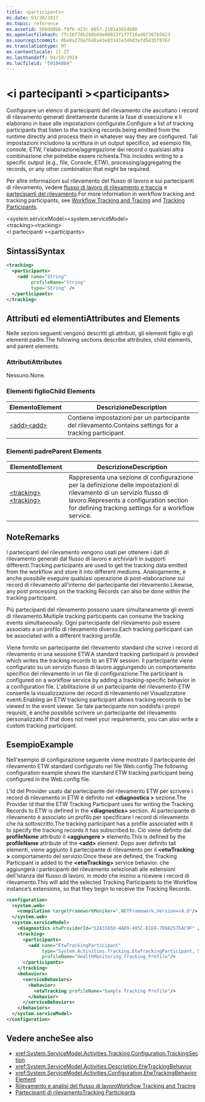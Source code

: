 ```yaml
---
title: <participants>
ms.date: 03/30/2017
ms.topic: reference
ms.assetid: 560dd0bb-f9fb-423c-8857-2101a3654b06
ms.openlocfilehash: ffc16f78b266b69e80023f177f10ad6f367b5623
ms.sourcegitcommit: 0be8a279af6d8a43e03141e349d3efd5d35f8767
ms.translationtype: MT
ms.contentlocale: it-IT
ms.lasthandoff: 04/18/2019
ms.locfileid: "59104884"
---
```

# <a name="participants"></a><span data-ttu-id="4843d-101">\<i partecipanti ></span><span class="sxs-lookup"><span data-stu-id="4843d-101">\<participants></span></span>
<span data-ttu-id="4843d-102">Configurare un elenco di partecipanti del rilevamento che ascoltano i record di rilevamento generati direttamente durante la fase di esecuzione e li elaborano in base alle impostazioni configurate.</span><span class="sxs-lookup"><span data-stu-id="4843d-102">Configure a list of tracking participants that listen to the tracking records being emitted from the runtime directly and process them in whatever way they are configured.</span></span> <span data-ttu-id="4843d-103">Tali impostazioni includono la scrittura in un output specifico, ad esempio file, console, ETW, l'elaborazione/aggregazione dei record o qualsiasi altra combinazione che potrebbe essere richiesta.</span><span class="sxs-lookup"><span data-stu-id="4843d-103">This includes writing to a specific output (e.g., file, Console, ETW), processing/aggregating the records, or any other combination that might be required.</span></span>  
  
 <span data-ttu-id="4843d-104">Per altre informazioni sul rilevamento del flusso di lavoro e sui partecipanti di rilevamento, vedere [flusso di lavoro di rilevamento e traccia](../../../../../docs/framework/windows-workflow-foundation/workflow-tracking-and-tracing.md) e [partecipanti del rilevamento](../../../../../docs/framework/windows-workflow-foundation/tracking-participants.md).</span><span class="sxs-lookup"><span data-stu-id="4843d-104">For more information in workflow tracking and tracking participants, see [Workflow Tracking and Tracing](../../../../../docs/framework/windows-workflow-foundation/workflow-tracking-and-tracing.md) and [Tracking Participants](../../../../../docs/framework/windows-workflow-foundation/tracking-participants.md).</span></span>  
  
<span data-ttu-id="4843d-105">\<system.serviceModel></span><span class="sxs-lookup"><span data-stu-id="4843d-105">\<system.serviceModel></span></span>  
<span data-ttu-id="4843d-106">\<tracking></span><span class="sxs-lookup"><span data-stu-id="4843d-106">\<tracking></span></span>  
<span data-ttu-id="4843d-107">\<i partecipanti ></span><span class="sxs-lookup"><span data-stu-id="4843d-107">\<participants></span></span>  
  
## <a name="syntax"></a><span data-ttu-id="4843d-108">Sintassi</span><span class="sxs-lookup"><span data-stu-id="4843d-108">Syntax</span></span>  
  
```xml
<tracking>
  <participants>
    <add name="String" 
         profileName="String" 
         type="String" />
  </participants>
</tracking>   
```  
  
## <a name="attributes-and-elements"></a><span data-ttu-id="4843d-109">Attributi ed elementi</span><span class="sxs-lookup"><span data-stu-id="4843d-109">Attributes and Elements</span></span>  
 <span data-ttu-id="4843d-110">Nelle sezioni seguenti vengono descritti gli attributi, gli elementi figlio e gli elementi padre.</span><span class="sxs-lookup"><span data-stu-id="4843d-110">The following sections describe attributes, child elements, and parent elements.</span></span>  
  
### <a name="attributes"></a><span data-ttu-id="4843d-111">Attributi</span><span class="sxs-lookup"><span data-stu-id="4843d-111">Attributes</span></span>  
 <span data-ttu-id="4843d-112">Nessuno.</span><span class="sxs-lookup"><span data-stu-id="4843d-112">None.</span></span>  
  
### <a name="child-elements"></a><span data-ttu-id="4843d-113">Elementi figlio</span><span class="sxs-lookup"><span data-stu-id="4843d-113">Child Elements</span></span>  
  
|<span data-ttu-id="4843d-114">Elemento</span><span class="sxs-lookup"><span data-stu-id="4843d-114">Element</span></span>|<span data-ttu-id="4843d-115">Descrizione</span><span class="sxs-lookup"><span data-stu-id="4843d-115">Description</span></span>|  
|-------------|-----------------|  
|[<span data-ttu-id="4843d-116">\<add></span><span class="sxs-lookup"><span data-stu-id="4843d-116">\<add></span></span>](../../../../../docs/framework/configure-apps/file-schema/windows-workflow-foundation/add-of-participants.md)|<span data-ttu-id="4843d-117">Contiene impostazioni per un partecipante del rilevamento.</span><span class="sxs-lookup"><span data-stu-id="4843d-117">Contains settings for a tracking participant.</span></span>|  
  
### <a name="parent-elements"></a><span data-ttu-id="4843d-118">Elementi padre</span><span class="sxs-lookup"><span data-stu-id="4843d-118">Parent Elements</span></span>  
  
|<span data-ttu-id="4843d-119">Elemento</span><span class="sxs-lookup"><span data-stu-id="4843d-119">Element</span></span>|<span data-ttu-id="4843d-120">Descrizione</span><span class="sxs-lookup"><span data-stu-id="4843d-120">Description</span></span>|  
|-------------|-----------------|  
|[<span data-ttu-id="4843d-121">\<tracking></span><span class="sxs-lookup"><span data-stu-id="4843d-121">\<tracking></span></span>](../../../../../docs/framework/configure-apps/file-schema/windows-workflow-foundation/tracking.md)|<span data-ttu-id="4843d-122">Rappresenta una sezione di configurazione per la definizione delle impostazioni di rilevamento di un servizio flusso di lavoro.</span><span class="sxs-lookup"><span data-stu-id="4843d-122">Represents a configuration section for defining tracking settings for a workflow service.</span></span>|  
  
## <a name="remarks"></a><span data-ttu-id="4843d-123">Note</span><span class="sxs-lookup"><span data-stu-id="4843d-123">Remarks</span></span>  
 <span data-ttu-id="4843d-124">I partecipanti del rilevamento vengono usati per ottenere i dati di rilevamento generati dal flusso di lavoro e archiviarli in supporti differenti.</span><span class="sxs-lookup"><span data-stu-id="4843d-124">Tracking participants are used to get the tracking data emitted from the workflow and store it into different mediums.</span></span> <span data-ttu-id="4843d-125">Analogamente, è anche possibile eseguire qualsiasi operazione di post-elaborazione sui record di rilevamento all'interno del partecipante del rilevamento.</span><span class="sxs-lookup"><span data-stu-id="4843d-125">Likewise, any post processing on the tracking Records can also be done within the tracking participant.</span></span>  
  
 <span data-ttu-id="4843d-126">Più partecipanti del rilevamento possono usare simultaneamente gli eventi di rilevamento.</span><span class="sxs-lookup"><span data-stu-id="4843d-126">Multiple tracking participants can consume the tracking events simultaneously.</span></span> <span data-ttu-id="4843d-127">Ogni partecipante del rilevamento può essere associato a un profilo di rilevamento diverso.</span><span class="sxs-lookup"><span data-stu-id="4843d-127">Each tracking participant can be associated with a different tracking profile.</span></span>  
  
 <span data-ttu-id="4843d-128">Viene fornito un partecipante del rilevamento standard che scrive i record di rilevamento in una sessione ETW.</span><span class="sxs-lookup"><span data-stu-id="4843d-128">A standard tracking participant is provided which writes the tracking records to an ETW session.</span></span> <span data-ttu-id="4843d-129">Il partecipante viene configurato su un servizio flusso di lavoro aggiungendo un comportamento specifico del rilevamento in un file di configurazione.</span><span class="sxs-lookup"><span data-stu-id="4843d-129">The participant is configured on a workflow service by adding a tracking-specific behavior in a configuration file.</span></span> <span data-ttu-id="4843d-130">L'abilitazione di un partecipante del rilevamento ETW consente la visualizzazione dei record di rilevamento nel Visualizzatore eventi.</span><span class="sxs-lookup"><span data-stu-id="4843d-130">Enabling an ETW tracking participant allows tracking records to be viewed in the event viewer.</span></span> <span data-ttu-id="4843d-131">Se tale partecipante non soddisfa i propri requisiti, è anche possibile scrivere un partecipante del rilevamento personalizzato.</span><span class="sxs-lookup"><span data-stu-id="4843d-131">If that does not meet your requirements, you can also write a custom tracking participant.</span></span>  
  
## <a name="example"></a><span data-ttu-id="4843d-132">Esempio</span><span class="sxs-lookup"><span data-stu-id="4843d-132">Example</span></span>  
 <span data-ttu-id="4843d-133">Nell'esempio di configurazione seguente viene mostrato il partecipante del rilevamento ETW standard configurato nel file Web.config.</span><span class="sxs-lookup"><span data-stu-id="4843d-133">The following configuration example shows the standard ETW tracking participant being configured in the Web.config file.</span></span>  
  
 <span data-ttu-id="4843d-134">L'Id del Provider usato dal partecipante del rilevamento ETW per scrivere i record di rilevamento in ETW è definito nel  **\<diagnostica >** sezione.</span><span class="sxs-lookup"><span data-stu-id="4843d-134">The Provider Id that the ETW Tracking Participant uses for writing the Tracking Records to ETW is defined in the **\<diagnostics>** section.</span></span> <span data-ttu-id="4843d-135">Al partecipante di rilevamento è associato un profilo per specificare i record di rilevamento che ha sottoscritto.</span><span class="sxs-lookup"><span data-stu-id="4843d-135">The tracking participant has a profile associated with it to specify the tracking records it has subscribed to.</span></span> <span data-ttu-id="4843d-136">Ciò viene definito dal **profileName** attributo il  **\<aggiungere >** elemento.</span><span class="sxs-lookup"><span data-stu-id="4843d-136">This is defined by the **profileName** attribute of the **\<add>** element.</span></span> <span data-ttu-id="4843d-137">Dopo aver definito tali elementi, viene aggiunto il partecipante di rilevamento per il  **\<etwTracking >** comportamento del servizio.</span><span class="sxs-lookup"><span data-stu-id="4843d-137">Once these are defined, the Tracking Participant is added to the **\<etwTracking>** service behavior.</span></span> <span data-ttu-id="4843d-138">che aggiungerà i partecipanti del rilevamento selezionati alle estensioni dell'istanza del flusso di lavoro, in modo che inizino a ricevere i record di rilevamento.</span><span class="sxs-lookup"><span data-stu-id="4843d-138">This will add the selected Tracking Participants to the Workflow instance’s extensions, so that they begin to receive the Tracking Records.</span></span>  
  
```xml
<configuration>   
  <system.web>   
    <compilation targetFrameworkMoniker=".NETFramework,Version=v4.0"/>   
  </system.web>   
  <system.serviceModel>   
    <diagnostics etwProviderId="52A3165D-4AD9-405C-B1E8-7D9A257EAC9F" />                
    <tracking>   
      <participants>   
        <add name="EtwTrackingParticipant"   
             type="System.Activities.Tracking.EtwTrackingParticipant, System.Activities, Version=4.0.0.0, Culture=neutral, PublicKeyToken=31bf3856ad364e35"   
             profileName="HealthMonitoring_Tracking_Profile"/>   
      </participants>   
    </tracking>   
    <behaviors>   
      <serviceBehaviors>   
        <behavior>   
          <etwTracking profileName="Sample Tracking Profile"/>  
        </behavior>   
      </serviceBehaviors>   
    </behaviors>   
  </system.serviceModel>   
</configuration>  
```  
  
## <a name="see-also"></a><span data-ttu-id="4843d-139">Vedere anche</span><span class="sxs-lookup"><span data-stu-id="4843d-139">See also</span></span>

- <xref:System.ServiceModel.Activities.Tracking.Configuration.TrackingSection>
- <xref:System.ServiceModel.Activities.Description.EtwTrackingBehavior>
- <xref:System.ServiceModel.Activities.Configuration.EtwTrackingBehaviorElement>
- [<span data-ttu-id="4843d-140">Rilevamento e analisi del flusso di lavoro</span><span class="sxs-lookup"><span data-stu-id="4843d-140">Workflow Tracking and Tracing</span></span>](../../../../../docs/framework/windows-workflow-foundation/workflow-tracking-and-tracing.md)
- [<span data-ttu-id="4843d-141">Partecipanti di rilevamento</span><span class="sxs-lookup"><span data-stu-id="4843d-141">Tracking Participants</span></span>](../../../../../docs/framework/windows-workflow-foundation/tracking-participants.md)

